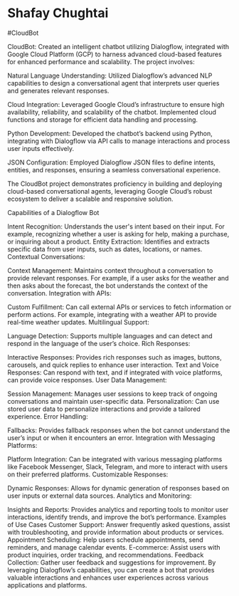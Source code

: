# Shafay Chughtai
#CloudBot

CloudBot: 
Created an intelligent chatbot utilizing Dialogflow, integrated with Google Cloud Platform (GCP) to harness advanced cloud-based features for enhanced performance and scalability. The project involves:

Natural Language Understanding: 
Utilized Dialogflow’s advanced NLP capabilities to design a conversational agent that interprets user queries and generates relevant responses.

Cloud Integration: 
Leveraged Google Cloud’s infrastructure to ensure high availability, reliability, and scalability of the chatbot. Implemented cloud functions and storage for efficient data handling and processing.

Python Development: 
Developed the chatbot’s backend using Python, integrating with Dialogflow via API calls to manage interactions and process user inputs effectively.

JSON Configuration: 
Employed Dialogflow JSON files to define intents, entities, and responses, ensuring a seamless conversational experience.

The CloudBot project demonstrates proficiency in building and deploying cloud-based conversational agents, leveraging Google Cloud’s robust ecosystem to deliver a scalable and responsive solution.

Capabilities of a Dialogflow Bot


Intent Recognition: Understands the user's intent based on their input. For example, recognizing whether a user is asking for help, making a purchase, or inquiring about a product.
Entity Extraction: Identifies and extracts specific data from user inputs, such as dates, locations, or names.
Contextual Conversations:

Context Management: Maintains context throughout a conversation to provide relevant responses. For example, if a user asks for the weather and then asks about the forecast, the bot understands the context of the conversation.
Integration with APIs:

Custom Fulfillment: Can call external APIs or services to fetch information or perform actions. For example, integrating with a weather API to provide real-time weather updates.
Multilingual Support:

Language Detection: Supports multiple languages and can detect and respond in the language of the user’s choice.
Rich Responses:

Interactive Responses: Provides rich responses such as images, buttons, carousels, and quick replies to enhance user interaction.
Text and Voice Responses: Can respond with text, and if integrated with voice platforms, can provide voice responses.
User Data Management:

Session Management: Manages user sessions to keep track of ongoing conversations and maintain user-specific data.
Personalization: Can use stored user data to personalize interactions and provide a tailored experience.
Error Handling:

Fallbacks: Provides fallback responses when the bot cannot understand the user’s input or when it encounters an error.
Integration with Messaging Platforms:

Platform Integration: Can be integrated with various messaging platforms like Facebook Messenger, Slack, Telegram, and more to interact with users on their preferred platforms.
Customizable Responses:

Dynamic Responses: Allows for dynamic generation of responses based on user inputs or external data sources.
Analytics and Monitoring:

Insights and Reports: Provides analytics and reporting tools to monitor user interactions, identify trends, and improve the bot’s performance.
Examples of Use Cases
Customer Support: Answer frequently asked questions, assist with troubleshooting, and provide information about products or services.
Appointment Scheduling: Help users schedule appointments, send reminders, and manage calendar events.
E-commerce: Assist users with product inquiries, order tracking, and recommendations.
Feedback Collection: Gather user feedback and suggestions for improvement.
By leveraging Dialogflow’s capabilities, you can create a bot that provides valuable interactions and enhances user experiences across various applications and platforms.
